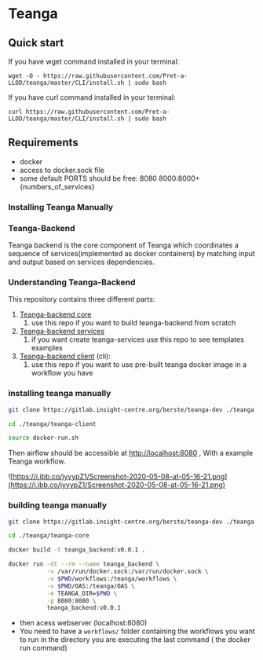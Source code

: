 # Teanga

## Quick start
If you have wget command installed in your terminal:

`
wget -O - https://raw.githubusercontent.com/Pret-a-LLOD/teanga/master/CLI/install.sh | sudo bash
`

If you have curl command installed in your terminal:

`
curl https://raw.githubusercontent.com/Pret-a-LLOD/teanga/master/CLI/install.sh | sudo bash
`

## Requirements

- docker
- access to docker.sock file
- some default PORTS should be free:
8080
8000:8000+{numbers_of_services}

### Installing Teanga Manually

### Teanga-Backend

Teanga backend is the core component of Teanga which coordinates a sequence of services(implemented as docker containers) by matching input and output based on services dependencies. 

###  Understanding Teanga-Backend

This repository contains three different parts:

1. [Teanga-backend core](https://gitlab.insight-centre.org/berste/teanga-dev/tree/dev/teanga-client)
    1.  use this repo if you want to build teanga-backend from scratch
2. [Teanga-backend services](https://gitlab.insight-centre.org/berste/teanga-dev/tree/dev/teanga-services)
    1. if  you want create teanga-services use this repo to see templates examples
3. [Teanga-backend client](https://gitlab.insight-centre.org/berste/teanga-dev/tree/dev/teanga-client) (cli):
    1. use this repo if you want to use pre-built teanga docker image in a workflow you have


### installing teanga manually 

```bash
git clone https://gitlab.insight-centre.org/berste/teanga-dev ./teanga
```

```bash
cd ./teanga/teanga-client
```

```bash
source docker-run.sh
```

Then airflow should be accessible at [http://localhost:8080](http://localhost:8080) , With a example Teanga workflow.

[]()

![https://i.ibb.co/jyvypZ1/Screenshot-2020-05-08-at-05-16-21.png](https://i.ibb.co/jyvypZ1/Screenshot-2020-05-08-at-05-16-21.png)

### building teanga manually

```bash
git clone https://gitlab.insight-centre.org/berste/teanga-dev ./teanga
```

```bash
cd ./teanga/teanga-core
```

```bash
docker build -t teanga_backend:v0.0.1 .
```

```bash
docker run -dt --rm --name teanga_backend \
           -v /var/run/docker.sock:/var/run/docker.sock \
           -v $PWD/workflows:/teanga/workflows \
           -v $PWD/OAS:/teanga/OAS \
           -e TEANGA_DIR=$PWD \
           -p 8080:8080 \
           teanga_backend:v0.0.1
```

- then acess webserver (localhost:8080)
- You need to have a `workflows/` folder containing the workflows you want to run in the directory you are executing the last command ( the docker run command)



